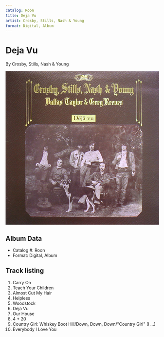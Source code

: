 ```yaml
---
catalog: Roon
title: Deja Vu
artist: Crosby, Stills, Nash & Young
format: Digital, Album
---
```


# Deja Vu

By Crosby, Stills, Nash & Young

![](../../assets/albumcovers/Crosby__Stills__Nash_and_Young-Deja_Vu.png)

## Album Data

- Catalog #: Roon
- Format: Digital, Album


## Track listing


1. Carry On
2. Teach Your Children
3. Almost Cut My Hair
4. Helpless
5. Woodstock
6. Déjà Vu
7. Our House
8. 4 + 20
9. Country Girl: Whiskey Boot Hill/Down, Down, Down/"Country Girl" (I ...)
10. Everybody I Love You

